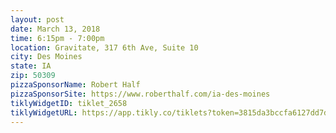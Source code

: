 ```yaml
---
layout: post
date: March 13, 2018
time: 6:15pm - 7:00pm
location: Gravitate, 317 6th Ave, Suite 10
city: Des Moines
state: IA
zip: 50309
pizzaSponsorName: Robert Half
pizzaSponsorSite: https://www.roberthalf.com/ia-des-moines
tiklyWidgetID: tiklet_2658
tiklyWidgetURL: https://app.tikly.co/tiklets?token=3815da3bccfa6127dd7dae32cb90f8756994f204
---
```

